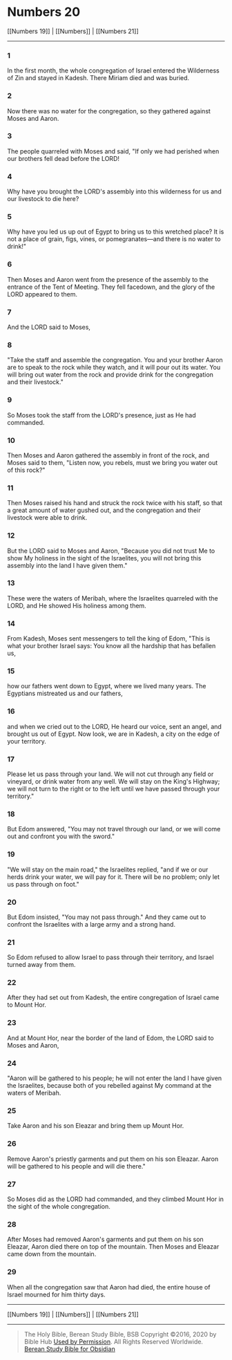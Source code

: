 # Numbers 20

[[Numbers 19]] | [[Numbers]] | [[Numbers 21]]

---

### 1
In the first month, the whole congregation of Israel entered the Wilderness of Zin and stayed in Kadesh. There Miriam died and was buried.

### 2
Now there was no water for the congregation, so they gathered against Moses and Aaron.

### 3
The people quarreled with Moses and said, "If only we had perished when our brothers fell dead before the LORD!

### 4
Why have you brought the LORD's assembly into this wilderness for us and our livestock to die here?

### 5
Why have you led us up out of Egypt to bring us to this wretched place? It is not a place of grain, figs, vines, or pomegranates—and there is no water to drink!"

### 6
Then Moses and Aaron went from the presence of the assembly to the entrance of the Tent of Meeting. They fell facedown, and the glory of the LORD appeared to them.

### 7
And the LORD said to Moses,

### 8
"Take the staff and assemble the congregation. You and your brother Aaron are to speak to the rock while they watch, and it will pour out its water. You will bring out water from the rock and provide drink for the congregation and their livestock."

### 9
So Moses took the staff from the LORD's presence, just as He had commanded.

### 10
Then Moses and Aaron gathered the assembly in front of the rock, and Moses said to them, "Listen now, you rebels, must we bring you water out of this rock?"

### 11
Then Moses raised his hand and struck the rock twice with his staff, so that a great amount of water gushed out, and the congregation and their livestock were able to drink.

### 12
But the LORD said to Moses and Aaron, "Because you did not trust Me to show My holiness in the sight of the Israelites, you will not bring this assembly into the land I have given them."

### 13
These were the waters of Meribah, where the Israelites quarreled with the LORD, and He showed His holiness among them.

### 14
From Kadesh, Moses sent messengers to tell the king of Edom, "This is what your brother Israel says: You know all the hardship that has befallen us,

### 15
how our fathers went down to Egypt, where we lived many years. The Egyptians mistreated us and our fathers,

### 16
and when we cried out to the LORD, He heard our voice, sent an angel, and brought us out of Egypt. Now look, we are in Kadesh, a city on the edge of your territory.

### 17
Please let us pass through your land. We will not cut through any field or vineyard, or drink water from any well. We will stay on the King's Highway; we will not turn to the right or to the left until we have passed through your territory."

### 18
But Edom answered, "You may not travel through our land, or we will come out and confront you with the sword."

### 19
"We will stay on the main road," the Israelites replied, "and if we or our herds drink your water, we will pay for it. There will be no problem; only let us pass through on foot."

### 20
But Edom insisted, "You may not pass through." And they came out to confront the Israelites with a large army and a strong hand.

### 21
So Edom refused to allow Israel to pass through their territory, and Israel turned away from them.

### 22
After they had set out from Kadesh, the entire congregation of Israel came to Mount Hor.

### 23
And at Mount Hor, near the border of the land of Edom, the LORD said to Moses and Aaron,

### 24
"Aaron will be gathered to his people; he will not enter the land I have given the Israelites, because both of you rebelled against My command at the waters of Meribah.

### 25
Take Aaron and his son Eleazar and bring them up Mount Hor.

### 26
Remove Aaron's priestly garments and put them on his son Eleazar. Aaron will be gathered to his people and will die there."

### 27
So Moses did as the LORD had commanded, and they climbed Mount Hor in the sight of the whole congregation.

### 28
After Moses had removed Aaron's garments and put them on his son Eleazar, Aaron died there on top of the mountain. Then Moses and Eleazar came down from the mountain.

### 29
When all the congregation saw that Aaron had died, the entire house of Israel mourned for him thirty days.

---

[[Numbers 19]] | [[Numbers]] | [[Numbers 21]]

---

> The Holy Bible, Berean Study Bible, BSB
> Copyright &copy;2016, 2020 by Bible Hub
> [Used by Permission](https://berean.bible/terms.htm). All Rights Reserved Worldwide.
> [Berean Study Bible for Obsidian](https://github.com/gapmiss/berean-study-bible-for-obsidian)</small>

